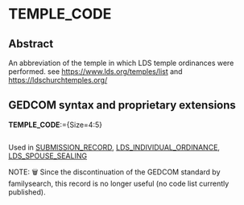 ﻿# TEMPLE_CODE
## Abstract
An abbreviation of the temple in which LDS temple ordinances were performed. see
https://www.lds.org/temples/list and https://ldschurchtemples.org/


## GEDCOM syntax and proprietary extensions

**TEMPLE_CODE**:={Size=4:5}
<pre>
</pre>
Used in <a href=Ged.SUBMISSION_RECORD.md>SUBMISSION_RECORD</a>, <a href=Ged.LDS_INDIVIDUAL_ORDINANCE.md>LDS_INDIVIDUAL_ORDINANCE</a>, <a href=Ged.LDS_SPOUSE_SEALING.md>LDS_SPOUSE_SEALING</a><br />


NOTE: &#x1F5D1; Since the discontinuation of the GEDCOM standard by familysearch, this record is no longer useful (no code list currently published).
